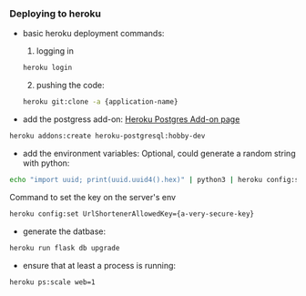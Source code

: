 
### Deploying to heroku

- basic heroku deployment commands: 
  1. logging in 
    ```bash
    heroku login
    ```

    2. pushing the code:
    ```bash
    heroku git:clone -a {application-name}
    ```

- add the postgress add-on:
[Heroku Postgres Add-on page](https://elements.heroku.com/addons/heroku-postgresql)
```bash
heroku addons:create heroku-postgresql:hobby-dev
```

- add the environment variables:
Optional, could generate a random string with python:
```bash 
echo "import uuid; print(uuid.uuid4().hex)" | python3 | heroku config:set UrlShortenerAllowedKey=$1
```
Command to set the key on the server's env
```bash
heroku config:set UrlShortenerAllowedKey={a-very-secure-key}
```

- generate the datbase: 
```bash
heroku run flask db upgrade
```

- ensure that at least a process is running:
```bash
heroku ps:scale web=1
```




